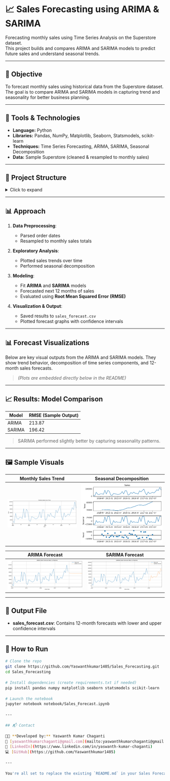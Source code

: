 # 📈 Sales Forecasting using ARIMA & SARIMA

Forecasting monthly sales using Time Series Analysis on the Superstore dataset.  
This project builds and compares ARIMA and SARIMA models to predict future sales and understand seasonal trends.

---

## 🧠 Objective

To forecast monthly sales using historical data from the Superstore dataset. The goal is to compare ARIMA and SARIMA models in capturing trend and seasonality for better business planning.

---

## 🧰 Tools & Technologies

- **Language:** Python  
- **Libraries:** Pandas, NumPy, Matplotlib, Seaborn, Statsmodels, scikit-learn  
- **Techniques:** Time Series Forecasting, ARIMA, SARIMA, Seasonal Decomposition  
- **Data:** Sample Superstore (cleaned & resampled to monthly sales)

---

## 📁 Project Structure

<details>
<summary>Click to expand</summary>

```text
Sales_Forecasting/
│
├── data/
│   └── Sample - Superstore.csv
│
├── notebook/
│   ├── Sales_Forecast.ipynb
│   ├── sales_forecast.csv
│   └── plots/
│       ├── arima_forecast_plot.png
│       ├── decomposition_plot.png
│       ├── monthly_sales_plot.png
│       └── sarima_forecast_plot.png
│
├── .gitignore
├── README.md


```
</details>



---

## 📊 Approach

1. **Data Preprocessing**:
   - Parsed order dates
   - Resampled to monthly sales totals

2. **Exploratory Analysis**:
   - Plotted sales trends over time
   - Performed seasonal decomposition

3. **Modeling**:
   - Fit **ARIMA** and **SARIMA** models
   - Forecasted next 12 months of sales
   - Evaluated using **Root Mean Squared Error (RMSE)**

4. **Visualization & Output**:
   - Saved results to `sales_forecast.csv`
   - Plotted forecast graphs with confidence intervals

---

## 📊 Forecast Visualizations

Below are key visual outputs from the ARIMA and SARIMA models. They show trend behavior, decomposition of time series components, and 12-month sales forecasts.

> *(Plots are embedded directly below in the README)*

---

## 📈 Results: Model Comparison

| Model  | RMSE (Sample Output) |
|--------|----------------------|
| ARIMA  | 213.87               |
| SARIMA | 196.42               |

> SARIMA performed slightly better by capturing seasonality patterns.

---

## 🖼 Sample Visuals

| Monthly Sales Trend                     | Seasonal Decomposition               |
|----------------------------------------|--------------------------------------|
| ![Monthly](notebook/plots/monthly_sales_plot.png) | ![Decomp](notebook/plots/decomposition_plot.png) |

| ARIMA Forecast                          | SARIMA Forecast                      |
|----------------------------------------|--------------------------------------|
| ![ARIMA](notebook/plots/arima_forecast_plot.png) | ![SARIMA](notebook/plots/sarima_forecast_plot.png) |

---

## 📂 Output File

- **sales_forecast.csv**: Contains 12-month forecasts with lower and upper confidence intervals

---

## 🚀 How to Run

```bash
# Clone the repo
git clone https://github.com/Yaswanthkumar1405/Sales_Forecasting.git
cd Sales_Forecasting

# Install dependencies (create requirements.txt if needed)
pip install pandas numpy matplotlib seaborn statsmodels scikit-learn

# Launch the notebook
jupyter notebook notebook/Sales_Forecast.ipynb

---

## 📬 Contact

👨‍💻 **Developed by:** Yaswanth Kumar Chaganti  
📧 [yaswanthkumarchaganti@gmail.com](mailto:yaswanthkumarchaganti@gmail.com)  
🔗 [LinkedIn](https://www.linkedin.com/in/yaswanth-kumar-chaganti)  
💻 [GitHub](https://github.com/Yaswanthkumar1405)

---

You're all set to replace the existing `README.md` in your Sales Forecasting repo with this one. Let me know if you want a `.md` download version too!
